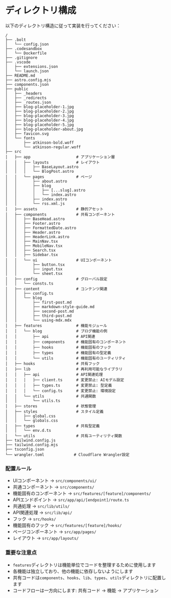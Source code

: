 # ディレクトリ構成

以下のディレクトリ構造に従って実装を行ってください：

```
/
├── .bolt
│   └── config.json
├── .codesandbox
│   └── Dockerfile
├── .gitignore
├── .vscode
│   ├── extensions.json
│   └── launch.json
├── README.md
├── astro.config.mjs
├── components.json
├── public
│   ├── _headers
│   ├── _redirects
│   ├── _routes.json
│   ├── blog-placeholder-1.jpg
│   ├── blog-placeholder-2.jpg
│   ├── blog-placeholder-3.jpg
│   ├── blog-placeholder-4.jpg
│   ├── blog-placeholder-5.jpg
│   ├── blog-placeholder-about.jpg
│   ├── favicon.svg
│   └── fonts
│       ├── atkinson-bold.woff
│       └── atkinson-regular.woff
├── src
│   ├── app                    # アプリケーション層
│   │   ├── layouts            # レイアウト
│   │   │   ├── BaseLayout.astro
│   │   │   └── BlogPost.astro
│   │   └── pages              # ページ
│   │       ├── about.astro
│   │       ├── blog
│   │       │   ├── [...slug].astro
│   │       │   └── index.astro
│   │       ├── index.astro
│   │       └── rss.xml.js
│   ├── assets                 # 静的アセット
│   ├── components             # 共有コンポーネント
│   │   ├── BaseHead.astro
│   │   ├── Footer.astro
│   │   ├── FormattedDate.astro
│   │   ├── Header.astro
│   │   ├── HeaderLink.astro
│   │   ├── MainNav.tsx
│   │   ├── MobileNav.tsx
│   │   ├── Search.tsx
│   │   ├── Sidebar.tsx
│   │   └── ui                 # UIコンポーネント
│   │       ├── button.tsx
│   │       ├── input.tsx
│   │       └── sheet.tsx
│   ├── config                 # グローバル設定
│   │   └── consts.ts
│   ├── content                # コンテンツ関連
│   │   ├── config.ts
│   │   └── blog
│   │       ├── first-post.md
│   │       ├── markdown-style-guide.md
│   │       ├── second-post.md
│   │       ├── third-post.md
│   │       └── using-mdx.mdx
│   ├── features               # 機能モジュール
│   │   └── blog               # ブログ機能の例
│   │       ├── api            # API関連
│   │       ├── components     # 機能固有のコンポーネント
│   │       ├── hooks          # 機能固有のフック
│   │       ├── types          # 機能固有の型定義
│   │       └── utils          # 機能固有のユーティリティ
│   ├── hooks                  # 共有フック
│   ├── lib                    # 再利用可能なライブラリ
│   │   ├── api                # API関連処理
│   │   │   ├── client.ts      # 変更禁止: AIモデル設定
│   │   │   ├── types.ts       # 変更禁止: 型定義
│   │   │   └── config.ts      # 変更禁止: 環境設定
│   │   └── utils              # 共通関数
│   │       └── utils.ts
│   ├── stores                 # 状態管理
│   ├── styles                 # スタイル定義
│   │   ├── global.css
│   │   └── globals.css
│   ├── types                  # 共有型定義
│   │   └── env.d.ts
│   └── utils                  # 共有ユーティリティ関数
├── tailwind.config.js
├── tailwind.config.mjs
├── tsconfig.json
└── wrangler.toml             # Cloudflare Wrangler設定
```

### 配置ルール

- UIコンポーネント → `src/components/ui/`
- 共通コンポーネント → `src/components/`
- 機能固有のコンポーネント → `src/features/[feature]/components/`
- APIエンドポイント → `src/app/api/[endpoint]/route.ts`
- 共通処理 → `src/lib/utils/`
- API関連処理 → `src/lib/api/`
- フック → `src/hooks/`
- 機能固有のフック → `src/features/[feature]/hooks/`
- ページコンポーネント → `src/app/pages/`
- レイアウト → `src/app/layouts/`

### 重要な注意点

- `features`ディレクトリは機能単位でコードを整理するために使用します
- 各機能は独立しており、他の機能に依存しないようにします
- 共有コードは`components`、`hooks`、`lib`、`types`、`utils`ディレクトリに配置します
- コードフローは一方向にします: 共有コード → 機能 → アプリケーション
